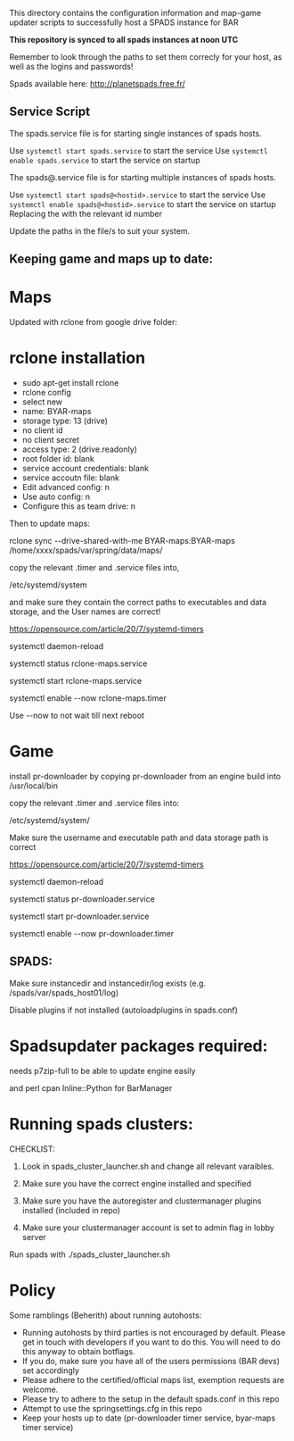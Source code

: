 This directory contains the configuration information and map-game updater scripts to successfully host a SPADS instance for BAR

**This repository is synced to all spads instances at noon UTC**

Remember to look through the paths to set them correcly for your host, as well as the logins and passwords!

Spads available here: http://planetspads.free.fr/


## Service Script

The spads.service file is for starting single instances of spads hosts.

Use `systemctl start spads.service` to start the service
Use `systemctl enable spads.service` to start the service on startup

The spads@.service file is for starting multiple instances of spads hosts.

Use `systemctl start spads@<hostid>.service` to start the service
Use `systemctl enable spads@<hostid>.service` to start the service on startup
Replacing the <hostid> with the relevant id number

Update the paths in the file/s to suit your system.

## Keeping game and maps up to date:

# Maps
Updated with rclone from google drive folder:

# rclone installation

- sudo apt-get install rclone
- rclone config
- select new
- name: BYAR-maps
- storage type: 13 (drive)
- no client id
- no client secret
- access type: 2 (drive.readonly)
- root folder id: blank
- service account credentials: blank
- service accoutn file: blank
- Edit advanced config: n
- Use auto config: n
- Configure this as team drive: n
 
Then to update maps:

rclone sync --drive-shared-with-me BYAR-maps:BYAR-maps /home/xxxx/spads/var/spring/data/maps/

copy the relevant .timer and .service files into, 

/etc/systemd/system 

and make sure they contain the correct paths to executables and data storage, and the User names are correct!

https://opensource.com/article/20/7/systemd-timers

systemctl daemon-reload

systemctl status rclone-maps.service

systemctl start rclone-maps.service 

systemctl enable --now rclone-maps.timer

Use --now to not wait till next reboot

# Game

install pr-downloader by copying pr-downloader from an engine build into /usr/local/bin

copy the relevant .timer and .service files into:

/etc/systemd/system/

Make sure the username and executable path and data storage path is correct

https://opensource.com/article/20/7/systemd-timers

systemctl daemon-reload

systemctl status pr-downloader.service

systemctl start pr-downloader.service 

systemctl enable --now pr-downloader.timer

## SPADS:

Make sure instancedir and instancedir/log exists (e.g. /spads/var/spads_host01/log)

Disable plugins if not installed (autoloadplugins in spads.conf)

# Spadsupdater packages required:

needs p7zip-full to be able to update engine easily

and perl cpan Inline::Python for BarManager

# Running spads clusters:

CHECKLIST:

1. Look in spads_cluster_launcher.sh and change all relevant varaibles. 

2. Make sure you have the correct engine installed and specified

3. Make sure you have the autoregister and clustermanager plugins installed (included in repo)

4. Make sure your clustermanager account is set to admin flag in lobby server


Run spads with ./spads_cluster_launcher.sh

# Policy
 
Some ramblings (Beherith) about running autohosts:
- Running autohosts by third parties is not encouraged by default. Please get in touch with developers if you want to do this. You will need to do this anyway to obtain botflags. 
- If you do, make sure you have all of the users permissions (BAR devs) set accordingly
- Please adhere to the certified/official maps list, exemption requests are welcome.
- Please try to adhere to the setup in the default spads.conf in this repo
- Attempt to use the springsettings.cfg in this repo
- Keep your hosts up to date (pr-downloader timer service, byar-maps timer service)

